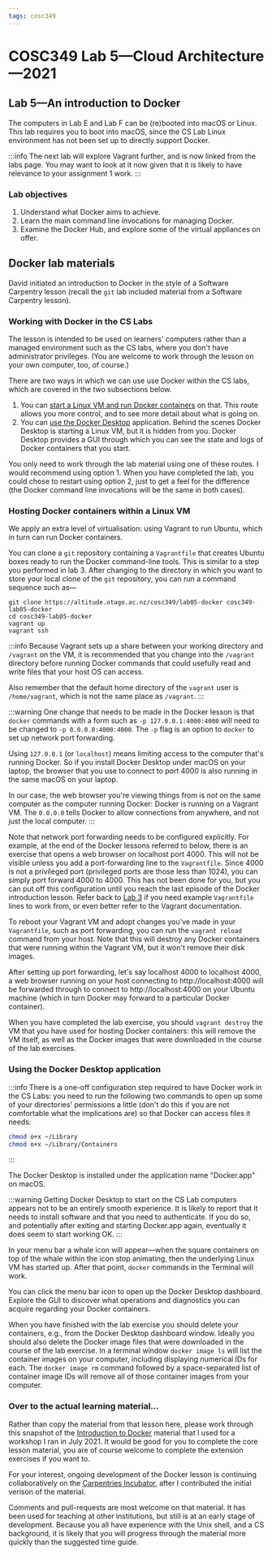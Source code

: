 ```yaml
---
tags: cosc349
---
```

# COSC349 Lab 5—Cloud Architecture—2021
## Lab 5—An introduction to Docker

The computers in Lab E and Lab F can be (re)booted into macOS or Linux. This lab requires you to boot into macOS, since the CS Lab Linux environment has not been set up to directly support Docker.

:::info
The next lab will explore Vagrant further, and is now linked from the labs page. You may want to look at it now given that it is likely to have relevance to your assignment 1 work.
:::

[Lab 3]: /bi1pAIlXT3O4WezjVtqPrA

### Lab objectives

1. Understand what Docker aims to achieve.
2. Learn the main command line invocations for managing Docker.
3. Examine the Docker Hub, and explore some of the virtual appliances on offer.

## Docker lab materials

David initiated an introduction to Docker in the style of a Software Carpentry lesson (recall the `git` lab included material from a Software Carpentry lesson).

### Working with Docker in the CS Labs

The lesson is intended to be used on learners' computers rather than a managed environment such as the CS labs, where you don't have administrator privileges. (You are welcome to work through the lesson on your own computer, too, of course.)

There are two ways in which we can use use Docker within the CS labs, which are covered in the two subsections below.
1. You can [start a Linux VM and run Docker containers](#Hosting-Docker-containers-within-a-Linux-VM) on that. This route allows you more control, and to see more detail about what is going on.
2. You can [use the Docker Desktop](#Using-the-Docker-Desktop-application) application. Behind the scenes Docker Desktop is starting a Linux VM, but it is hidden from you. Docker Desktop provides a GUI through which you can see the state and logs of Docker containers that you start.

You only need to work through the lab material using one of these routes. I would recommend using option 1. When you have completed the lab, you could chose to restart using option 2, just to get a feel for the difference (the Docker command line invocations will be the same in both cases).

### Hosting Docker containers within a Linux VM

We apply an extra level of virtualisation: using Vagrant to run Ubuntu, which in turn can run Docker containers.

You can clone a `git` repository containing a `Vagrantfile` that creates Ubuntu boxes ready to run the Docker command-line tools. This is similar to a step you performed in lab 3. After changing to the directory in which you want to store your local clone of the `git` repository, you can run a command sequence such as—
```
git clone https://altitude.otago.ac.nz/cosc349/lab05-docker cosc349-lab05-docker
cd cosc349-lab05-docker
vagrant up
vagrant ssh
```

:::info
Because Vagrant sets up a share between your working directory and `/vagrant` on the VM, it is recommended that you change into the `/vagrant` directory before running Docker commands that could usefully read and write files that your host OS can access. 

Also remember that the default home directory of the `vagrant` user is `/home/vagrant`, which is not the same place as `/vagrant`.
:::

:::warning
One change that needs to be made in the Docker lesson is that `docker` commands with a form such as `-p 127.0.0.1:4000:4000` will need to be changed to `-p 0.0.0.0:4000:4000`. The `-p` flag is an option to `docker` to set up network port forwarding.

Using `127.0.0.1` (or `localhost`) means limiting access to the computer that's running Docker. So if you install Docker Desktop under macOS on your laptop, the browser that you use to connect to port 4000 is also running in the same macOS on your laptop. 

In our case, the web browser you're viewing things from is _not_ on the same computer as the computer running Docker: Docker is running on a Vagrant VM. The `0.0.0.0` tells Docker to allow connections from anywhere, and not just the local computer.
:::

Note that network port forwarding needs to be configured explicitly. For example, at the end of the Docker lessons referred to below, there is an exercise that opens a web browser on localhost port 4000. This will not be visible unless you add a port-forwarding line to the `Vagrantfile`. Since 4000 is not a privileged port (privileged ports are those less than 1024), you can simply port forward 4000 to 4000. This has not been done for you, but you can put off this configuration until you reach the last episode of the Docker introduction lesson. Refer back to [Lab 3] if you need example `Vagrantfile` lines to work from, or even better refer to the Vagrant documentation.

To reboot your Vagrant VM and adopt changes you've made in your `Vagrantfile`, such as port forwarding, you can run the `vagrant reload` command from your host. Note that this will destroy any Docker containers that were running within the Vagrant VM, but it won't remove their disk images.

After setting up port forwarding, let's say localhost 4000 to localhost 4000, a web browser running on your host connecting to http://localhost:4000 will be forwarded through to connect to http://localhost:4000 on your Ubuntu machine (which in turn Docker may forward to a particular Docker container).

When you have completed the lab exercise, you should `vagrant destroy` the VM that you have used for hosting Docker containers: this will remove the VM itself, as well as the Docker images that were downloaded in the course of the lab exercises.

### Using the Docker Desktop application

:::info
There is a one-off configuration step required to have Docker work in the CS Labs: you need to run the following two commands to open up some of your directories' permissions a little (don't do this if you are not comfortable what the implications are) so that Docker can access files it needs:

```bash
chmod o+x ~/Library
chmod o+x ~/Library/Containers
```
:::

The Docker Desktop is installed under the application name "Docker.app" on macOS. 

:::warning
Getting Docker Desktop to start on the CS Lab computers appears not to be an entirely smooth experience. It is likely to report that it needs to install software and that you need to authenticate. If you do so, and potentially after exiting and starting Docker.app again, eventually it does seem to start working OK.
:::

In your menu bar a whale icon will appear—when the square containers on top of the whale within the icon stop animating, then the underlying Linux VM has started up. After that point, `docker` commands in the Terminal will work.

You can click the menu bar icon to open up the Docker Desktop dashboard. Explore the GUI to discover what operations and diagnostics you can acquire regarding your Docker containers.

When you have finished with the lab exercise you should delete your containers, e.g., from the Docker Desktop dashboard window. Ideally you should also delete the Docker image files that were downloaded in the course of the lab exercise. In a terminal window `docker image ls` will list the container images on your computer, including displaying numerical IDs for each. The `docker image rm` command followed by a space-separated list of container image IDs will remove all of those container images from your computer.

### Over to the actual learning material...

Rather than copy the material from that lesson here, please work through this snapshot of the  [Introduction to Docker](https://dme-forks.github.io/2021-07-07-docker-introduction/) material that I used for a workshop I ran in July 2021. It would be good for you to complete the core lesson material, you are of course welcome to complete the extension exercises if you want to.

For your interest, ongoing development of the Docker lesson is continuing collaboratively on the [Carpentries Incubator](https://carpentries-incubator.github.io/docker-introduction/), after I contributed the initial verison of the material.

Comments and pull-requests are most welcome on that material. It has been used for teaching at other institutions, but still is at an early stage of development. Because you all have experience with the Unix shell, and a CS background, it is likely that you will progress through the material more quickly than the suggested time guide.